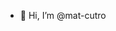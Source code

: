 - 👋 Hi, I’m @mat-cutro

<!---
mat-cutro/mat-cutro is a ✨ special ✨ repository because its `README.md` (this file) appears on your GitHub profile.
You can click the Preview link to take a look at your changes.
--->

